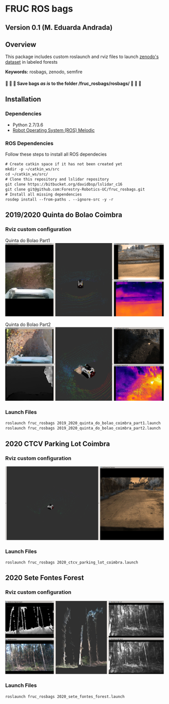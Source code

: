 # FRUC ROS bags
## Version 0.1 (M. Eduarda Andrada)

## Overview

This package includes custom roslaunch and rviz files to launch [zenodo's dataset](https://zenodo.org/record/5751906#.YdRin9vLeV4) in labeled forests

**Keywords:** rosbags, zenodo, semfire

#### :floppy_disk: :floppy_disk: :floppy_disk: Save bags *as is* to the folder /fruc_rosbags/rosbags/ :floppy_disk: :floppy_disk: :floppy_disk:

## Installation
### Dependencies
- Python 2.7/3.6
- [Robot Operating System (ROS) Melodic](http://wiki.ros.org)

### ROS Dependencies
Follow these steps to install all ROS dependecies 
```
# Create catkin space if it has not been created yet
mkdir -p ~/catkin_ws/src 
cd ~/catkin_ws/src/
# Clone this repository and lslidar repository
git clone https://bitbucket.org/davidbsp/lslidar_c16
git clone git@github.com:Forestry-Robotics-UC/fruc_rosbags.git
# Install all missing dependencies 
rosdep install --from-paths . --ignore-src -y -r
```


## 2019/2020 Quinta do Bolao Coimbra
### Rviz custom configuration
Quinta do Bolao Part1
![Bolao part1 image](doc/bolao_part1.png)

Quinta do Bolao Part2
![Bolao part2 image](doc/bolao_part2.png)

### Launch Files
```
roslaunch fruc_rosbags 2019_2020_quinta_do_bolao_coimbra_part1.launch
roslaunch fruc_rosbags 2019_2020_quinta_do_bolao_coimbra_part2.launch
```

## 2020 CTCV Parking Lot Coimbra
### Rviz custom configuration
![CTCV image](doc/ctcv.png)
### Launch Files
```
roslaunch fruc_rosbags 2020_ctcv_parking_lot_coimbra.launch 
```

## 2020 Sete Fontes Forest
### Rviz custom configuration
![Sete Fontes image](doc/sete_fontes.png)
### Launch Files
```
roslaunch fruc_rosbags 2020_sete_fontes_forest.launch
```